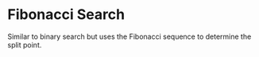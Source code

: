 # Fibonacci Search
Similar to binary search but uses the Fibonacci sequence to determine the split point.
